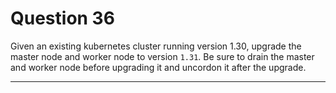 # Question 36

Given an existing kubernetes cluster running version 1.30, upgrade the master node and worker node to version `1.31`. Be sure to drain the master and worker node before upgrading it and uncordon it after the upgrade.

---
